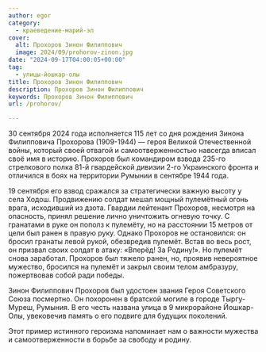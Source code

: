 ```yaml
---
author: egor
category:
  - краеведение-марий-эл
cover:
  alt: Прохоров Зинон Филиппович
  image: 2024/09/prohorov-zinon.jpg
date: "2024-09-17T04:00:05+00:00"
tag:
  - улицы-йошкар-олы
title: Прохоров Зинон Филиппович
description: Прохоров Зинон Филиппович
keywords: Прохоров Зинон Филиппович
url: /prohorov/

---
```

30 сентября 2024 года исполняется 115 лет со дня рождения Зинона Филипповича Прохорова (1909-1944) — героя Великой Отечественной войны, который своей отвагой и самоотверженностью навсегда вписал своё имя в историю. Прохоров был командиром взвода 235-го стрелкового полка 81-й гвардейской дивизии 2-го Украинского фронта и отличился в боях на территории Румынии в сентябре 1944 года.

19 сентября его взвод сражался за стратегически важную высоту у села Ходош. Продвижению солдат мешал мощный пулемётный огонь врага, исходивший из дзота. Гвардии лейтенант Прохоров, несмотря на опасность, принял решение лично уничтожить огневую точку. С гранатами в руке он пополз к пулемёту, но на расстоянии 15 метров от цели был ранен в правую руку. Однако Прохоров не остановился: он бросил гранаты левой рукой, обезвредив пулемёт. Встав во весь рост, он призвал своих солдат в атаку: «Вперёд! За Родину!». Но пулемёт снова заработал. Прохоров был тяжело ранен, но, проявив невероятное мужество, бросился на пулемёт и закрыл своим телом амбразуру, пожертвовав собой ради победы.

Зинон Филиппович Прохоров был удостоен звания Героя Советского Союза посмертно. Он похоронен в братской могиле в городе Тыргу-Муреш, Румыния. В его честь названа улица в 9 микрорайоне Йошкар-Олы, увековечив память о его подвиге для будущих поколений.

Этот пример истинного героизма напоминает нам о важности мужества и самоотверженности в борьбе за свободу и родину.
